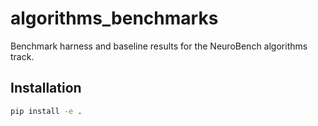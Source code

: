 # algorithms_benchmarks

Benchmark harness and baseline results for the NeuroBench algorithms track.

## Installation

```bash
pip install -e .
```
